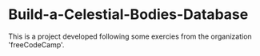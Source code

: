 # Build-a-Celestial-Bodies-Database
This is a project developed following some exercies from the organization 'freeCodeCamp'.
